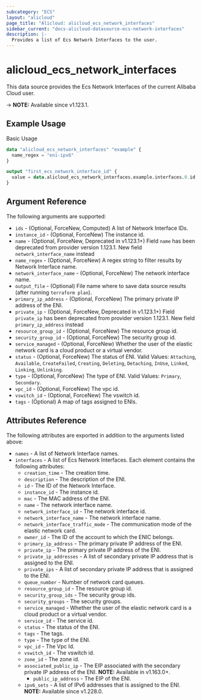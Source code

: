 ```yaml
---
subcategory: "ECS"
layout: "alicloud"
page_title: "Alicloud: alicloud_ecs_network_interfaces"
sidebar_current: "docs-alicloud-datasource-ecs-network-interfaces"
description: |-
  Provides a list of Ecs Network Interfaces to the user.
---
```


# alicloud_ecs_network_interfaces

This data source provides the Ecs Network Interfaces of the current Alibaba Cloud user.

-> **NOTE:** Available since v1.123.1.

## Example Usage

Basic Usage

```terraform
data "alicloud_ecs_network_interfaces" "example" {
  name_regex = "eni-ipv6"
}

output "first_ecs_network_interface_id" {
  value = data.alicloud_ecs_network_interfaces.example.interfaces.0.id
}
```

## Argument Reference

The following arguments are supported:

* `ids` - (Optional, ForceNew, Computed)  A list of Network Interface IDs.
* `instance_id` - (Optional, ForceNew) The instance id.
* `name` - (Optional, ForceNew, Deprecated in v1.123.1+) Field `name` has been deprecated from provider version 1.123.1. New field `network_interface_name` instead
* `name_regex` - (Optional, ForceNew) A regex string to filter results by Network Interface name.
* `network_interface_name` - (Optional, ForceNew) The network interface name.
* `output_file` - (Optional) File name where to save data source results (after running `terraform plan`).
* `primary_ip_address` - (Optional, ForceNew) The primary private IP address of the ENI.
* `private_ip` - (Optional, ForceNew, Deprecated in v1.123.1+) Field `private_ip` has been deprecated from provider version 1.123.1. New field `primary_ip_address` instead
* `resource_group_id` - (Optional, ForceNew) The resource group id.
* `security_group_id` - (Optional, ForceNew) The security group id.
* `service_managed` - (Optional, ForceNew) Whether the user of the elastic network card is a cloud product or a virtual vendor.
* `status` - (Optional, ForceNew) The status of ENI. Valid Values: `Attaching`, `Available`, `CreateFailed`, `Creating`, `Deleting`, `Detaching`, `InUse`, `Linked`, `Linking`, `Unlinking`.
* `type` - (Optional, ForceNew) The type of ENI. Valid Values: `Primary`, `Secondary`.
* `vpc_id` - (Optional, ForceNew) The vpc id.
* `vswitch_id` - (Optional, ForceNew) The vswitch id.
* `tags` - (Optional) A map of tags assigned to ENIs.

## Attributes Reference

The following attributes are exported in addition to the arguments listed above:

* `names` - A list of Network Interface names.
* `interfaces` - A list of Ecs Network Interfaces. Each element contains the following attributes:
    * `creation_time` - The creation time.
    * `description` - The description of the ENI.
    * `id` - The ID of the Network Interface.
    * `instance_id` - The instance id.
    * `mac` - The MAC address of the ENI.
    * `name` - The network interface name.
    * `network_interface_id` - The network interface id.
    * `network_interface_name` - The network interface name.
    * `network_interface_traffic_mode` - The communication mode of the elastic network card.
    * `owner_id` - The ID of the account to which the ENIC belongs.
    * `primary_ip_address` - The primary private IP address of the ENI. 
    * `private_ip` - The primary private IP address of the ENI.
    * `private_ip_addresses` - A list of secondary private IP address that is assigned to the ENI.
    * `private_ips` - A list of secondary private IP address that is assigned to the ENI.
    * `queue_number` - Number of network card queues.
    * `resource_group_id` - The resource group id.
    * `security_group_ids` - The security group ids.
    * `security_groups` - The security groups.
    * `service_managed` - Whether the user of the elastic network card is a cloud product or a virtual vendor.
    * `service_id` - The service id.
    * `status` - The status of the ENI.
    * `tags` - The tags.
    * `type` - The type of the ENI.
    * `vpc_id` - The Vpc Id.
    * `vswitch_id` - The vswitch id.
    * `zone_id` - The zone id.
    * `associated_public_ip` - The EIP associated with the secondary private IP address of the ENI.  **NOTE:** Available in v1.163.0+.
      * `public_ip_address` - The EIP of the ENI.
    * `ipv6_sets` - A list of IPv6 addresses that is assigned to the ENI.  **NOTE:** Available since v1.228.0.
